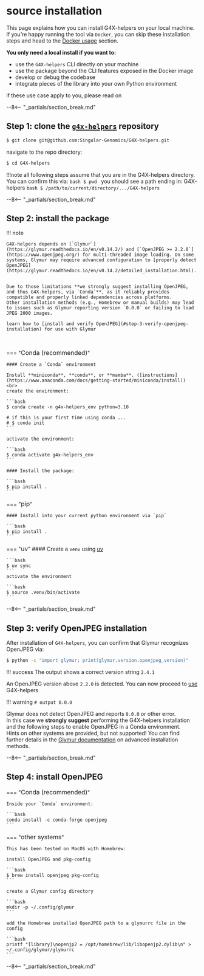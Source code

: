 <br>

# source installation

This page explains how you can install G4X-helpers on your local machine. If you’re happy running the tool via `Docker`, you can skip these installation steps and head to the [Docker usage](usage.md/#cli-usage) section.  

**You only need a local install if you want to:**

- use the `G4X-helpers` CLI directly on your machine
- use the package beyond the CLI features exposed in the Docker image
- develop or debug the codebase
- integrate pieces of the library into your own Python environment


if these use case apply to you, please read on

--8<-- "_partials/section_break.md"

## Step 1: clone the [`g4x-helpers`](https://github.com/Singular-Genomics/G4X-helpers) repository

```bash
$ git clone git@github.com:Singular-Genomics/G4X-helpers.git
```

navigate to the repo directory:
```bash
$ cd G4X-helpers
```

!!!note
    all following steps assume that you are in the G4X-helpers directory. You can confirm this via:
    ```bash
    $ pwd
    ```
    you should see a path ending in: G4X-helpers
    ```bash
    $ /path/to/current/directory/.../G4X-helpers
    ```

--8<-- "_partials/section_break.md"

## Step 2: install the package

!!! note
    
    G4X-helpers depends on [`Glymur`](https://glymur.readthedocs.io/en/v0.14.2/) and [`OpenJPEG >= 2.2.0`](https://www.openjpeg.org/) for multi-threaded image loading. On some systems, Glymur may require advanced configuration to [properly detect OpenJPEG](https://glymur.readthedocs.io/en/v0.14.2/detailed_installation.html).
    
    
    Due to those limitations **we strongly suggest installing OpenJPEG, and thus G4X-helpers, via `Conda`**, as it reliably provides compatible and properly linked dependencies across platforms.
    Other installation methods (e.g., Homebrew or manual builds) may lead to issues such as Glymur reporting version `0.0.0` or failing to load JPEG 2000 images.  

    learn how to [install and verify OpenJPEG](#step-3-verify-openjpeg-installation) for use with Glymur

<br>

=== "<span style="font-size:1rem">Conda (recommended)</span>"

    #### Create a `Conda` environment

    Install **miniconda**, **conda**, or **mamba**. ([instructions](https://www.anaconda.com/docs/getting-started/miniconda/install))  
    <br>
    create the environment:

    ```bash
    $ conda create -n g4x-helpers_env python=3.10
    
    # if this is your first time using conda ...
    # $ conda init
    ```

    activate the environment:

    ```bash
    $ conda activate g4x-helpers_env
    ```

    #### Install the package:
    
    ```bash
    $ pip install .
    ```

=== "<span style="font-size:1rem">pip</span>"
    
    #### Install into your current python environment via `pip`
    
    ```bash
    $ pip install .
    ```

=== "<span style="font-size:1rem">uv</span>"
    #### Create a `venv` using [uv](https://docs.astral.sh/uv/)

    ```bash
    $ uv sync
    ```  
    activate the environment  

    ```bash
    $ source .venv/bin/activate
    ```

--8<-- "_partials/section_break.md"

## Step 3: verify OpenJPEG installation

After installation of `G4X-helpers`, you can confirm that Glymur recognizes OpenJPEG via:

```bash
$ python -c "import glymur; print(glymur.version.openjpeg_version)"
```

!!! success 
    The output shows a correct version string
    ```
    2.4.1
    ```

An OpenJPEG version above `2.2.0` is detected. You can now proceed to [use](./usage.md) G4X-helpers

!!! warning 
    ```
    # output
    0.0.0
    ```

Glymur does not detect OpenJPEG and reports `0.0.0` or other error.  
In this case we **strongly suggest** performing the G4X-helpers installation and the following steps to enable OpenJPEG in a Conda environment.  
Hints on other systems are provided, but not supported! You can find further details in the [Glymur documentation](https://glymur.readthedocs.io/en/v0.14.2/detailed_installation.html) on advanced installation methods.

--8<-- "_partials/section_break.md"

## Step 4: install OpenJPEG

=== "<span style="font-size:1rem">Conda (recommended)</span>"

    Inside your `Conda` environment:

    ```bash
    conda install -c conda-forge openjpeg
    ```

=== "<span style="font-size:1rem">other systems</span>"
    
    This has been tested on MacOS with Homebrew:
    
    install OpenJPEG and pkg-config
    
    ```bash
    $ brew install openjpeg pkg-config
    ```

    create a Glymur config directory

    ```bash
    mkdir -p ~/.config/glymur
    ```
    
    add the Homebrew installed OpenJPEG path to a glymurrc file in the config
    
    ```bash
    printf "[library]\nopenjp2 = /opt/homebrew/lib/libopenjp2.dylib\n" > ~/.config/glymur/glymurrc
    ```

--8<-- "_partials/section_break.md"
